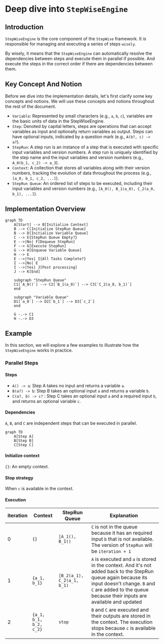 # Deep dive into `StepWiseEngine`

## Introduction
`StepWiseEngine` is the core component of the `StepWise` framework. It is responsible for managing and executing a series of steps `wisely`.

By wisely, it means that the `StepWiseEngine` can automatically resolve the dependencies between steps and execute them in parallel if possible. And execute the steps in the correct order if there are dependencies between them.

## Key Concept And Notion

Before we dive into the implementation details, let's first clarify some key concepts and notions. We will use these concepts and notions throughout the rest of the document.

- `Variable`: Represented by small characters (e.g., `a`, `b`, `c`), variables are the basic units of data in the StepWiseEngine.
- `Step`: Denoted by capital letters, steps are operations that can accept variables as input and optionally return variables as output. Steps can have optional inputs, indicated by a question mark (e.g., `A(b?, c) -> a?`).
- `StepRun`: A step run is an instance of a step that is executed with specific input variables and version numbers. A step run is uniquely identified by the step name and the input variables and version numbers (e.g., `A_0(b_1, c_2) -> a_3`).
- `Context`: A collection that stores all variables along with their version numbers, tracking the evolution of data throughout the process (e.g., `[a_0, b_1, c_2, ...]`).
- `StepRun Queue`: An ordered list of steps to be executed, including their input variables and version numbers (e.g., `[A_0(), B_1(a_0), C_2(a_0, b_1), ...]`).

## Implementation Overview
```mermaid
graph TD
    A[Start] --> B[Initialize Context]
    B --> C[Initialize StepRun Queue]
    B --> D[Initialize Variable Queue]
    C --> E{StepRun Queue Empty?}
    E -->|No| F[Dequeue StepRun]
    F --> G[Execute StepRun]
    G --> H[Enqueue Variable Queue]
    H --> E
    E -->|Yes| I{All Tasks Complete?}
    I -->|No| E
    I -->|Yes| J[Post processing]
    J --> K[End]

    subgraph "StepRun Queue"
    C1[`A_0()`] --> C2[`B_1(a_0)`] --> C3[`C_2(a_0, b_1)`]
    end

    subgraph "Variable Queue"
    D1[`a_0`] --> D2[`b_1`] --> D3[`c_2`]
    end

    G -.-> C1
    H -.-> D3
```

<!-- create a short description of the consumer-producer pattern based on the diagram above -->


## Example
In this section, we will explore a few examples to illustrate how the `StepWiseEngine` works in practice.

### Parallel Steps
#### Steps
 - `A() -> a`: Step A takes no input and returns a variable `a`.
 - `B(a?) -> b`: Step B takes an optional input `a` and returns a variable `b`.
 - `C(a?, b) -> c?` : Step C takes an optional input `a` and a required input `b`, and returns an optional variable `c`.
#### Dependencies
`A`, `B`, and `C` are independent steps that can be executed in parallel.
```mermaid
graph TD
    A[Step A]
    B[Step B]
    C[Step C]
```
#### Initialize context
`{}`: An empty context.
#### Stop strategy
When `c` is available in the context.
#### Execution
| iteration | Context | StepRun Queue | Explanation |
|-----------|---------------|----------------|-------------|
| 0 | `{}` | `[A_1(), B_1()` | `C` is not in the queue because it has an required input `b` that is not available. The version of `StepRun` will be `iteration + 1` |
| 1 | `{a_1, b_1}` | `[B_2(a_1), C_2(a_1, b_1)` | `A` is executed and `a` is stored in the context. And it's not added back to the StepRun queue again because its input doesn't change. `B` and `C` are added to the queue because their inputs are available and updated|
| 2 | `{a_1, b_1, b_2, c_2}` | `stop` | `B` and `C` are executed and their outputs are stored in the context. The execution stops because `c` is available in the context. |